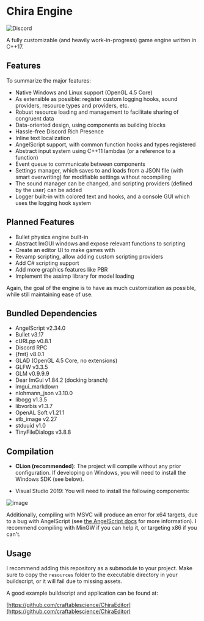 # Chira Engine
![Discord](https://img.shields.io/discord/678074864346857482?label=Discord&logo=Discord&logoColor=%23FFFFFF&style=flat-square)

A fully customizable (and heavily work-in-progress) game engine written in C++17.

## Features
To summarize the major features:
- Native Windows and Linux support (OpenGL 4.5 Core)
- As extensible as possible: register custom logging hooks, sound providers, resource types and providers, etc.
- Robust resource loading and management to facilitate sharing of congruent data
- Data-oriented design, using components as building blocks
- Hassle-free Discord Rich Presence
- Inline text localization
- AngelScript support, with common function hooks and types registered
- Abstract input system using C++11 lambdas (or a reference to a function)
- Event queue to communicate between components
- Settings manager, which saves to and loads from a JSON file (with smart overwriting) for modifiable settings without recompiling
- The sound manager can be changed, and scripting providers (defined by the user) can be added
- Logger built-in with colored text and hooks, and a console GUI which uses the logging hook system

## Planned Features
- Bullet physics engine built-in
- Abstract ImGUI windows and expose relevant functions to scripting
- Create an editor UI to make games with
- Revamp scripting, allow adding custom scripting providers
- Add C# scripting support
- Add more graphics features like PBR
- Implement the assimp library for model loading

Again, the goal of the engine is to have as much customization as possible, while still maintaining ease of use.

## Bundled Dependencies
- AngelScript v2.34.0
- Bullet v3.17
- cURLpp v0.8.1
- Discord RPC
- {fmt} v8.0.1
- GLAD (OpenGL 4.5 Core, no extensions)
- GLFW v3.3.5
- GLM v0.9.9.9
- Dear ImGui v1.84.2 (docking branch)
- imgui_markdown
- nlohmann_json v3.10.0
- libogg v1.3.5
- libvorbis v1.3.7
- OpenAL Soft v1.21.1
- stb_image v2.27
- stduuid v1.0
- TinyFileDialogs v3.8.8

## Compilation
- **CLion (recommended)**: The project will compile without any prior configuration. If developing on Windows, you will need to install the Windows SDK (see below).

- Visual Studio 2019: You will need to install the following components:

![image](https://user-images.githubusercontent.com/26600014/128105644-cfa92f30-dc96-4476-a4c9-8d8b5f3ce129.png)

Additionally, compiling with MSVC will produce an error for x64 targets, due to a bug with AngelScript (see [the AngelScript docs](https://www.angelcode.com/angelscript/sdk/docs/manual/doc_compile_lib.html#doc_compile_win64) for more information).
I recommend compiling with MinGW if you can help it, or targeting x86 if you can't.

## Usage
I recommend adding this repository as a submodule to your project.
Make sure to copy the `resources` folder to the executable directory in your buildscript, or it will fail due to missing assets.

A good example buildscript and application can be found at:

[https://github.com/craftablescience/ChiraEditor](https://github.com/craftablescience/ChiraEditor)
